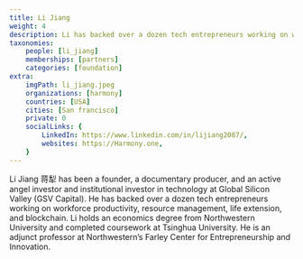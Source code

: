 ```yaml
---
title: Li Jiang
weight: 4
description: Li has backed over a dozen tech entrepreneurs working on workforce productivity, resource management, life extension, and blockchain.
taxonomies:
    people: [li_jiang]
    memberships: [partners]
    categories: [foundation]
extra:
    imgPath: li_jiang.jpeg
    organizations: [harmony]
    countries: [USA]
    cities: [San francisco]
    private: 0
    socialLinks: {
        LinkedIn: https://www.linkedin.com/in/lijiang2087/,
        websites: https://Harmony.one,
    }
---
```


Li Jiang 蒋犁 has been a founder, a documentary producer, and an active angel investor and institutional investor in technology at Global Silicon Valley (GSV Capital). He has backed over a dozen tech entrepreneurs working on workforce productivity, resource management, life extension, and blockchain. Li holds an economics degree from Northwestern University and completed coursework at Tsinghua University. He is an adjunct professor at Northwestern’s Farley Center for Entrepreneurship and Innovation.
